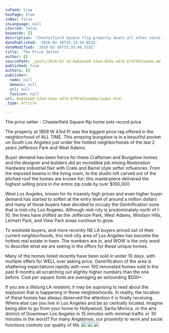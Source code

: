 ```yaml
---
inFeed: true
hasPage: true
inNav: false
inLanguage: null
starred: false
keywords: []
description: 'Chesterfield Square flip property beats all other sales in the area by over $100,000'
datePublished: '2016-02-16T15:33:54.023Z'
dateModified: '2016-02-16T15:33:46.315Z'
title: 'The Price Setter '
author: []
sourcePath: _posts/2016-02-16-8a82bab9-53a4-454e-ad74-679f463aab8e.md
published: true
authors: []
publisher:
  name: null
  domain: null
  url: null
  favicon: null
url: 8a82bab9-53a4-454e-ad74-679f463aab8e/index.html
_type: Article

---
```

The price setter - Chesterfield Square flip home sets record price 

The property at 1809 W 43rd Pl was the biggest price tag offered in the neighborhood of ALL TIME. This amazing bungalow is in a beautiful pocket on South Los Angeles just under the hottest neighborhoods of the last 2 years Jefferson Park and West Adams. 

Buyer demand has been fierce for these Craftsman and Bungalow homes and the designer and builders did an incredible job mixing Restoration Hardware industrial flair with Crate and Barrel style softer influences. From the exposed beams in the living room, to the studio loft carved out of the pitched roof the homes are known for; this masterpiece delivered the highest selling price in the entire zip code by over $100,000\.

West Los Angeles, known for its insanely high prices and even higher buyer demand has started to soften at the entry level of around a million dollars and many of those buyers have decided to occupy the Gentrification zone that is mid-city Los Angeles. Although mid-city is predominately north of I-10, the lines have shifted as the Jefferson Park, West Adams, Windsor Hills, Leimert Park, and View Park areas continue to grow. 

To westside buyers, and more recently NE LA buyers priced out of their current neighborhoods, this mid-city area of Los Angeles has become the hottest real estate in town. The numbers are in, and WOW is the only word to describe what we are seeing in the offers for these unique homes. 

Many of the homes listed recently have been sold in under 10 days, with multiple offers for WELL over asking price. Gentrification of the area is shattering expectations rapidly with over 100 renovated homes sold in the past 6 months all scratching out slightly higher numbers than the one before. Cost per square foots are averaging an astounding $500+.

If you are a lifelong LA resident, it may be suprising to read about the explosion that is happening in these neighborhoods. In reality, the location of these homes has always deserved the attention it is finally receiving. Where else can you live in Los Angeles and be so centrally located. Imagine being able to go from your home to Hollywood, Santa Monica, or the arts district of Downtown Los Angeles in 15 minutes with minimal traffic or 30 minutes in the worst? For many Angelenos, our proximity to work and social functions controls our quality of life. ![](https://the-grid-user-content.s3-us-west-2.amazonaws.com/5951d1f0-f9b2-4725-95a4-e1e012dcafda.jpg)
![](https://the-grid-user-content.s3-us-west-2.amazonaws.com/1dedd833-09c4-4e68-940e-bcbab061cc24.jpg)
![](https://the-grid-user-content.s3-us-west-2.amazonaws.com/87fa9a9a-32b7-4bea-92d8-82771d4ee7c6.jpg)